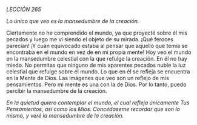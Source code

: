 *LECCIÓN 265*

*Lo único que veo es la mansedumbre de la creación.*

Ciertamente no he comprendido el mundo, ya que proyecté sobre él mis pecados y luego me vi siendo el objeto de su mirada. ¡Qué feroces parecían! ¡Y cuán equivocado estaba al pensar que aquello que temía se encontraba en el mundo en vez de en mi propia mente! Hoy veo el mundo en la mansedumbre celestial con la que refulge la creación. En él no hay miedo. No permitas que ninguno de mis aparentes pecados nuble la luz celestial que refulge sobre el mundo. Lo que en él se refleja se encuentra en la Mente de Dios. Las imágenes que veo son un reflejo de mis pensamientos. Pero mi mente es una con la de Dios. Por lo tanto, puedo percibir la mansedumbre de la creación.

_En la quietud quiero contemplar el mundo, el cual refleja únicamente Tus Pensamientos, así como los Míos. Concédaseme recordar que son lo mismo, y veré la mansedumbre de la creación._